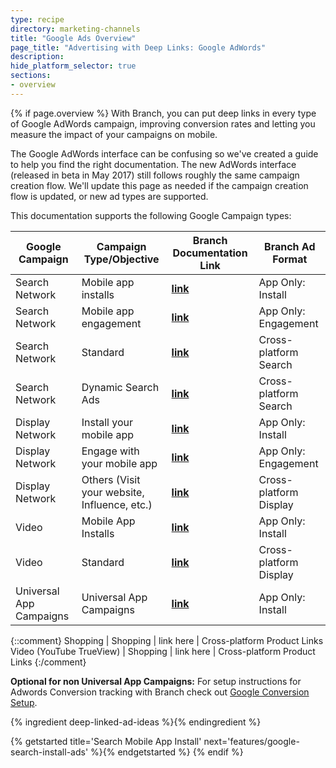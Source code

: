 ```yaml
---
type: recipe
directory: marketing-channels
title: "Google Ads Overview"
page_title: "Advertising with Deep Links: Google AdWords"
description:
hide_platform_selector: true
sections:
- overview
---
```


{% if page.overview %}
With Branch, you can put deep links in every type of Google AdWords campaign, improving conversion rates and letting you measure the impact of your campaigns on mobile.  

The Google AdWords interface can be confusing so we've created a guide to help you find the right documentation. The new AdWords interface (released in beta in May 2017) still follows roughly the same campaign creation flow. We'll update this page as needed if the campaign creation flow is updated, or new ad types are supported.

This documentation supports the following Google Campaign types:

Google Campaign | Campaign Type/Objective | Branch Documentation Link | Branch Ad Format
--- | --- | --- | ---
Search Network | Mobile app installs | **[link]({{base.url}}/marketing-channels/google-search-install-ads)** | App Only: Install
Search Network | Mobile app engagement | **[link]({{base.url}}/marketing-channels/google-search-engagement-ads)** | App Only: Engagement
Search Network | Standard  | **[link]({{base.url}}/marketing-channels/google-xplatform-search-ads)** | Cross-platform Search
Search Network | Dynamic Search Ads  | **[link]({{base.url}}/marketing-channels/google-xplatform-search-ads)** | Cross-platform Search
Display Network | Install your mobile app | **[link]({{base.url}}/marketing-channels/google-display-install-ads)** | App Only: Install
Display Network | Engage with your mobile app | **[link]({{base.url}}/marketing-channels/google-display-engagement-ads)** | App Only: Engagement
Display Network | Others (Visit your website, Influence, etc.)  | **[link]({{base.url}}/marketing-channels/google-xplatform-display-ads)** | Cross-platform Display
Video | Mobile App Installs | **[link]({{base.url}}/marketing-channels/google-video-ads)** | App Only: Install
Video | Standard | **[link]({{base.url}}/marketing-channels/google-video-ads)**  | Cross-platform Display
Universal App Campaigns | Universal App Campaigns | **[link]({{base.url}}/marketing-channels/google-uac)** | App Only: Install

{::comment}
Shopping | Shopping | link here | Cross-platform Product Links
Video (YouTube TrueView) | Shopping | link here | Cross-platform Product Links
{:/comment}

**Optional for non Universal App Campaigns:** For setup instructions for Adwords Conversion tracking with Branch check out [Google Conversion Setup]({{base.url}/marketing-channels/google-adwords-conversions}).

{% ingredient deep-linked-ad-ideas %}{% endingredient %}

{% getstarted title='Search Mobile App Install' next='features/google-search-install-ads' %}{% endgetstarted %}
{% endif %}
